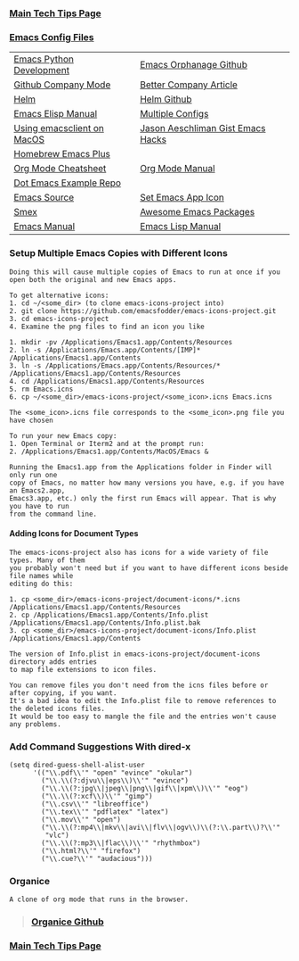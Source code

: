 ### [Main Tech Tips Page](https://github.com/sethfuller/tips/blob/main/tech_tips/README.md)

### [Emacs Config Files](https://github.com/sethfuller/tips/tree/main/config/Emacs)

|                                                                                                        |                                                                                           |
|--------------------------------------------------------------------------------------------------------|-------------------------------------------------------------------------------------------|
| [Emacs Python Development](https://realpython.com/emacs-the-best-python-editor/)                       | [Emacs Orphanage Github](https://github.com/emacsorphanage)                               |
| [Github Company Mode](http://company-mode.github.io/)                                                  | [Better Company Article](https://tychoish.com/post/better-company/)                       |
| [Helm](http://tuhdo.github.io/helm-intro.html)                                                         | [Helm Github](https://github.com/emacs-helm/helm)                                         |
| [Emacs Elisp Manual](https://ftp.gnu.org/old-gnu/Manuals/elisp-manual-20-2.5/html_node/elisp_toc.html) | [Multiple Configs](https://github.com/plexus/chemacs2.git)                                |
| [Using emacsclient on MacOS](https://blog.lambda.cx/posts/using-emacsclient-on-macos/)                 | [Jason Aeschliman Gist Emacs Hacks](https://gist.github.com/jaeschliman)                  |
| [Homebrew Emacs Plus](https://github.com/d12frosted/homebrew-emacs-plus)                               |                                                                                           |
| [Org Mode Cheatsheet](https://www.gnu.org/software/emacs/refcards/pdf/orgcard.pdf)                     | [Org Mode Manual](https://orgmode.org/manual/index.html)                                  |
| [Dot Emacs Example Repo](https://github.com/snosov1/dot-emacs)                                         |                                                                                           |
| [Emacs Source](https://savannah.gnu.org/git/?group=emacs)                                              | [Set Emacs App Icon](https://gist.github.com/jaeschliman/8591515)                         |
| [Smex](https://github.com/nonsequitur/smex)                                                            | [Awesome Emacs Packages](https://github.com/emacs-tw/awesome-emacs)                       |
| [Emacs Manual](https://www.gnu.org/software/emacs/manual/emacs.html)                                                                                       | [Emacs Lisp Manual](https://www.gnu.org/software/emacs/manual/html_node/elisp/index.htm/) |


### Setup Multiple Emacs Copies with Different Icons
    Doing this will cause multiple copies of Emacs to run at once if you
    open both the original and new Emacs apps.

    To get alternative icons:
    1. cd ~/<some_dir> (to clone emacs-icons-project into)
    2. git clone https://github.com/emacsfodder/emacs-icons-project.git
    3. cd emacs-icons-project
    4. Examine the png files to find an icon you like

    1. mkdir -pv /Applications/Emacs1.app/Contents/Resources
    2. ln -s /Applications/Emacs.app/Contents/[IMP]* /Applications/Emacs1.app/Contents
    3. ln -s /Applications/Emacs.app/Contents/Resources/* /Applications/Emacs1.app/Contents/Resources
    4. cd /Applications/Emacs1.app/Contents/Resources
    5. rm Emacs.icns
    6. cp ~/<some_dir>/emacs-icons-project/<some_icon>.icns Emacs.icns

    The <some_icon>.icns file corresponds to the <some_icon>.png file you have chosen

    To run your new Emacs copy:
    1. Open Terminal or Iterm2 and at the prompt run:
    2. /Applications/Emacs1.app/Contents/MacOS/Emacs &

    Running the Emacs1.app from the Applications folder in Finder will only run one
    copy of Emacs, no matter how many versions you have, e.g. if you have an Emacs2.app,
    Emacs3.app, etc.) only the first run Emacs will appear. That is why you have to run
    from the command line.

#### Adding Icons for Document Types

    The emacs-icons-project also has icons for a wide variety of file types. Many of them
    you probably won't need but if you want to have different icons beside file names while
    editing do this:

    1. cp <some_dir>/emacs-icons-project/document-icons/*.icns /Applications/Emacs1.app/Contents/Resources
    2. cp /Applications/Emacs1.app/Contents/Info.plist /Applications/Emacs1.app/Contents/Info.plist.bak
    3. cp <some_dir>/emacs-icons-project/document-icons/Info.plist /Applications/Emacs1.app/Contents

    The version of Info.plist in emacs-icons-project/document-icons directory adds entries
    to map file extensions to icon files.

    You can remove files you don't need from the icns files before or after copying, if you want.
    It's a bad idea to edit the Info.plist file to remove references to the deleted icons files.
    It would be too easy to mangle the file and the entries won't cause any problems.

### Add Command Suggestions With dired-x
```elisp
(setq dired-guess-shell-alist-user
      '(("\\.pdf\\'" "open" "evince" "okular")
        ("\\.\\(?:djvu\\|eps\\)\\'" "evince")
        ("\\.\\(?:jpg\\|jpeg\\|png\\|gif\\|xpm\\)\\'" "eog")
        ("\\.\\(?:xcf\\)\\'" "gimp")
        ("\\.csv\\'" "libreoffice")
        ("\\.tex\\'" "pdflatex" "latex")
        ("\\.mov\\'" "open")
        ("\\.\\(?:mp4\\|mkv\\|avi\\|flv\\|ogv\\)\\(?:\\.part\\)?\\'"
         "vlc")
        ("\\.\\(?:mp3\\|flac\\)\\'" "rhythmbox")
        ("\\.html?\\'" "firefox")
        ("\\.cue?\\'" "audacious")))
```

### Organice

    A clone of org mode that runs in the browser.

> ### [Organice Github](https://github.com/200ok-ch/organice)

### [Main Tech Tips Page](https://github.com/sethfuller/tips/blob/main/tech_tips/README.md)
